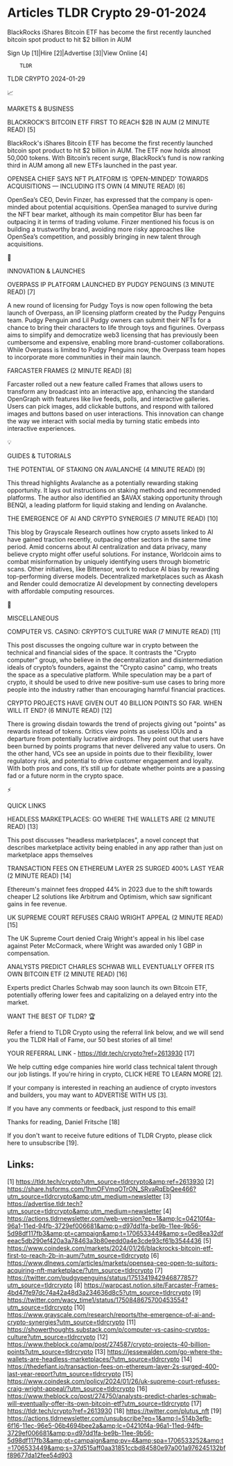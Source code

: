 # Articles TLDR Crypto 29-01-2024

BlackRocks iShares Bitcoin ETF has become the first recently launched
bitcoin spot product to hit $2 billion in AUM  

Sign Up [1]|Hire [2]|Advertise [3]|View Online [4] 

		TLDR 

TLDR CRYPTO 2024-01-29

📈 

MARKETS & BUSINESS

 BLACKROCK’S BITCOIN ETF FIRST TO REACH $2B IN AUM (2 MINUTE READ)
[5] 

 BlackRock's iShares Bitcoin ETF has become the first recently
launched bitcoin spot product to hit $2 billion in AUM. The ETF now
holds almost 50,000 tokens. With Bitcoin’s recent surge,
BlackRock’s fund is now ranking third in AUM among all new ETFs
launched in the past year. 

 OPENSEA CHIEF SAYS NFT PLATFORM IS ‘OPEN-MINDED’ TOWARDS
ACQUISITIONS — INCLUDING ITS OWN (4 MINUTE READ) [6] 

 OpenSea’s CEO, Devin Finzer, has expressed that the company is
open-minded about potential acquisitions. OpenSea managed to survive
during the NFT bear market, although its main competitor Blur has been
far outpacing it in terms of trading volume. Finzer mentioned his
focus is on building a trustworthy brand, avoiding more risky
approaches like OpenSea’s competition, and possibly bringing in new
talent through acquisitions. 

🚀 

INNOVATION & LAUNCHES

 OVERPASS IP PLATFORM LAUNCHED BY PUDGY PENGUINS (3 MINUTE READ) [7] 

 A new round of licensing for Pudgy Toys is now open following the
beta launch of Overpass, an IP licensing platform created by the Pudgy
Penguins team. Pudgy Penguin and Lil Pudgy owners can submit their
NFTs for a chance to bring their characters to life through toys and
figurines. Overpass aims to simplify and democratize web3 licensing
that has previously been cumbersome and expensive, enabling more
brand-customer collaborations. While Overpass is limited to Pudgy
Penguins now, the Overpass team hopes to incorporate more communities
in their main launch. 

 FARCASTER FRAMES (2 MINUTE READ) [8] 

 Farcaster rolled out a new feature called Frames that allows users to
transform any broadcast into an interactive app, enhancing the
standard OpenGraph with features like live feeds, polls, and
interactive galleries. Users can pick images, add clickable buttons,
and respond with tailored images and buttons based on user
interactions. This innovation can change the way we interact with
social media by turning static embeds into interactive experiences. 

💡 

GUIDES & TUTORIALS

 THE POTENTIAL OF STAKING ON AVALANCHE (4 MINUTE READ) [9] 

 This thread highlights Avalanche as a potentially rewarding staking
opportunity. It lays out instructions on staking methods and
recommended platforms. The author also identified an $AVAX staking
opportunity through BENQI, a leading platform for liquid staking and
lending on Avalanche. 

 THE EMERGENCE OF AI AND CRYPTO SYNERGIES (7 MINUTE READ) [10] 

 This blog by Grayscale Research outlines how crypto assets linked to
AI have gained traction recently, outpacing other sectors in the same
time period. Amid concerns about AI centralization and data privacy,
many believe crypto might offer useful solutions. For instance,
Worldcoin aims to combat misinformation by uniquely identifying users
through biometric scans. Other initiatives, like Bittensor, work to
reduce AI bias by rewarding top-performing diverse models.
Decentralized marketplaces such as Akash and Render could democratize
AI development by connecting developers with affordable computing
resources. 

🦄 

MISCELLANEOUS

 COMPUTER VS. CASINO: CRYPTO’S CULTURE WAR (7 MINUTE READ) [11] 

 This post discusses the ongoing culture war in crypto between the
technical and financial sides of the space. It contrasts the "Crypto
computer" group, who believe in the decentralization and
disintermediation ideals of crypto’s founders, against the "Crypto
casino" camp, who treats the space as a speculative platform. While
speculation may be a part of crypto, it should be used to drive new
positive-sum use cases to bring more people into the industry rather
than encouraging harmful financial practices. 

 CRYPTO PROJECTS HAVE GIVEN OUT 40 BILLION POINTS SO FAR. WHEN WILL IT
END? (6 MINUTE READ) [12] 

 There is growing disdain towards the trend of projects giving out
"points" as rewards instead of tokens. Critics view points as useless
IOUs and a departure from potentially lucrative airdrops. They point
out that users have been burned by points programs that never
delivered any value to users. On the other hand, VCs see an upside in
points due to their flexibility, lower regulatory risk, and potential
to drive customer engagement and loyalty. With both pros and cons,
it’s still up for debate whether points are a passing fad or a
future norm in the crypto space. 

⚡ 

QUICK LINKS

 HEADLESS MARKETPLACES: GO WHERE THE WALLETS ARE (2 MINUTE READ) [13] 

 This post discusses "headless marketplaces", a novel concept that
describes marketplace activity being enabled in any app rather than
just on marketplace apps themselves 

 TRANSACTION FEES ON ETHEREUM LAYER 2S SURGED 400% LAST YEAR (2 MINUTE
READ) [14] 

 Ethereum's mainnet fees dropped 44% in 2023 due to the shift towards
cheaper L2 solutions like Arbitrum and Optimism, which saw significant
gains in fee revenue. 

 UK SUPREME COURT REFUSES CRAIG WRIGHT APPEAL (2 MINUTE READ) [15] 

 The UK Supreme Court denied Craig Wright's appeal in his libel case
against Peter McCormack, where Wright was awarded only 1 GBP in
compensation. 

 ANALYSTS PREDICT CHARLES SCHWAB WILL EVENTUALLY OFFER ITS OWN BITCOIN
ETF (2 MINUTE READ) [16] 

 Experts predict Charles Schwab may soon launch its own Bitcoin ETF,
potentially offering lower fees and capitalizing on a delayed entry
into the market. 

WANT THE BEST OF TLDR? 🏆

Refer a friend to TLDR Crypto using the referral link below, and we
will send you the TLDR Hall of Fame, our 50 best stories of all time!

YOUR REFERRAL LINK - https://tldr.tech/crypto?ref=2613930 [17]

 We help cutting edge companies hire world class technical talent
through our job listings. If you're hiring in crypto, CLICK HERE TO
LEARN MORE [2]. 

If your company is interested in reaching an audience of crypto
investors and builders, you may want to ADVERTISE WITH US [3]. 

If you have any comments or feedback, just respond to this email! 

Thanks for reading, 
Daniel Fritsche [18] 

If you don't want to receive future editions of TLDR Crypto,
please click here to unsubscribe [19]. 

 

Links:
------
[1] https://tldr.tech/crypto?utm_source=tldrcrypto&amp;ref=2613930
[2] https://share.hsforms.com/1hmOFVmqOTrON_SRvaRqEbQee466?utm_source=tldrcrypto&amp;utm_medium=newsletter
[3] https://advertise.tldr.tech?utm_source=tldrcrypto&amp;utm_medium=newsletter
[4] https://actions.tldrnewsletter.com/web-version?ep=1&amp;lc=04210f4a-96a1-11ed-94fb-3729ef006681&amp;p=d97dd1fa-be9b-11ee-9b56-5d98df117fb3&amp;pt=campaign&amp;t=1706533449&amp;s=0ed8ea32dfeeac5db290ef420a3a78463a3b80eedd0a4e3cde93cf61b3544436
[5] https://www.coindesk.com/markets/2024/01/26/blackrocks-bitcoin-etf-first-to-reach-2b-in-aum/?utm_source=tldrcrypto
[6] https://www.dlnews.com/articles/markets/opensea-ceo-open-to-suitors-acquiring-nft-marketplace/?utm_source=tldrcrypto
[7] https://twitter.com/pudgypenguins/status/1751341942946877857?utm_source=tldrcrypto
[8] https://warpcast.notion.site/Farcaster-Frames-4bd47fe97dc74a42a48d3a234636d8c5?utm_source=tldrcrypto
[9] https://twitter.com/wacy_time1/status/1750848675700453554?utm_source=tldrcrypto
[10] https://www.grayscale.com/research/reports/the-emergence-of-ai-and-crypto-synergies?utm_source=tldrcrypto
[11] https://showerthoughts.substack.com/p/computer-vs-casino-cryptos-culture?utm_source=tldrcrypto
[12] https://www.theblock.co/amp/post/274587/crypto-projects-40-billion-points?utm_source=tldrcrypto
[13] https://jessewalden.com/go-where-the-wallets-are-headless-marketplaces/?utm_source=tldrcrypto
[14] https://thedefiant.io/transaction-fees-on-ethereum-layer-2s-surged-400-last-year-report?utm_source=tldrcrypto
[15] https://www.coindesk.com/policy/2024/01/26/uk-supreme-court-refuses-craig-wright-appeal/?utm_source=tldrcrypto
[16] https://www.theblock.co/post/274750/analysts-predict-charles-schwab-will-eventually-offer-its-own-bitcoin-etf?utm_source=tldrcrypto
[17] https://tldr.tech/crypto?ref=2613930
[18] https://twitter.com/plutus_nft
[19] https://actions.tldrnewsletter.com/unsubscribe?ep=1&amp;l=514b3efb-6f16-11ec-96e5-06b4694bee2a&amp;lc=04210f4a-96a1-11ed-94fb-3729ef006681&amp;p=d97dd1fa-be9b-11ee-9b56-5d98df117fb3&amp;pt=campaign&amp;pv=4&amp;spa=1706533252&amp;t=1706533449&amp;s=37d515aff0aa31851ccbd84580e97a001a976245132bff89677da12fee54d903